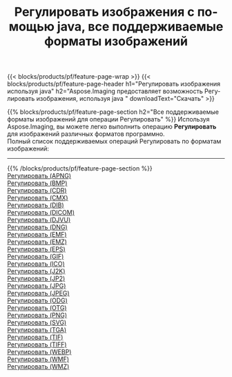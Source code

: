﻿---
title: Регулировать изображения с помощью java, все поддерживаемые форматы изображений 
weight: 3920
url: /ru/java/adjust 
lang: ru
langdirlevel: 2
locales: zh-hans,ja,it,ru,de,es,fr,nl,id,lt,pl,pt,vi,tr,ko,zh-hant,ar,hi,th,sv,cs,uk,he
description: Используя Aspose.Imaging, вы можете легко Регулировать изображения используя java
---

{{< blocks/products/pf/feature-page-wrap >}}
{{< blocks/products/pf/feature-page-header h1="Регулировать изображения используя java" h2="Aspose.Imaging предоставляет возможность Регулировать изображения, используя java " downloadText="Скачать" >}}


{{% blocks/products/pf/feature-page-section  h2="Все поддерживаемые форматы изображений для операции Регулировать" %}}
Используя Aspose.Imaging, вы можете легко выполнить операцию **Регулировать** для изображений различных форматов программно.
<br/>
Полный список поддерживаемых операций Регулировать по форматам изображений:
<hr/>
{{% /blocks/products/pf/feature-page-section %}}
<div class="container-fluid productfamilypage bg-gray">
    <div class="convertypes bg-gray agp-content section">
        <div class="container">
		<div class="row other-converters">
		    <div class='col-md-2 other-converter remove-lp remove-rp'><a href="/imaging/ru/java/adjust/apng" >Регулировать (APNG)</a></div><div class='col-md-2 other-converter remove-lp remove-rp'><a href="/imaging/ru/java/adjust/bmp" >Регулировать (BMP)</a></div><div class='col-md-2 other-converter remove-lp remove-rp'><a href="/imaging/ru/java/adjust/cdr" >Регулировать (CDR)</a></div><div class='col-md-2 other-converter remove-lp remove-rp'><a href="/imaging/ru/java/adjust/cmx" >Регулировать (CMX)</a></div><div class='col-md-2 other-converter remove-lp remove-rp'><a href="/imaging/ru/java/adjust/dib" >Регулировать (DIB)</a></div><div class='col-md-2 other-converter remove-lp remove-rp'><a href="/imaging/ru/java/adjust/dicom" >Регулировать (DICOM)</a></div><div class='col-md-2 other-converter remove-lp remove-rp'><a href="/imaging/ru/java/adjust/djvu" >Регулировать (DJVU)</a></div><div class='col-md-2 other-converter remove-lp remove-rp'><a href="/imaging/ru/java/adjust/dng" >Регулировать (DNG)</a></div><div class='col-md-2 other-converter remove-lp remove-rp'><a href="/imaging/ru/java/adjust/emf" >Регулировать (EMF)</a></div><div class='col-md-2 other-converter remove-lp remove-rp'><a href="/imaging/ru/java/adjust/emz" >Регулировать (EMZ)</a></div><div class='col-md-2 other-converter remove-lp remove-rp'><a href="/imaging/ru/java/adjust/eps" >Регулировать (EPS)</a></div><div class='col-md-2 other-converter remove-lp remove-rp'><a href="/imaging/ru/java/adjust/gif" >Регулировать (GIF)</a></div><div class='col-md-2 other-converter remove-lp remove-rp'><a href="/imaging/ru/java/adjust/ico" >Регулировать (ICO)</a></div><div class='col-md-2 other-converter remove-lp remove-rp'><a href="/imaging/ru/java/adjust/j2k" >Регулировать (J2K)</a></div><div class='col-md-2 other-converter remove-lp remove-rp'><a href="/imaging/ru/java/adjust/jp2" >Регулировать (JP2)</a></div><div class='col-md-2 other-converter remove-lp remove-rp'><a href="/imaging/ru/java/adjust/jpg" >Регулировать (JPG)</a></div><div class='col-md-2 other-converter remove-lp remove-rp'><a href="/imaging/ru/java/adjust/jpeg" >Регулировать (JPEG)</a></div><div class='col-md-2 other-converter remove-lp remove-rp'><a href="/imaging/ru/java/adjust/odg" >Регулировать (ODG)</a></div><div class='col-md-2 other-converter remove-lp remove-rp'><a href="/imaging/ru/java/adjust/otg" >Регулировать (OTG)</a></div><div class='col-md-2 other-converter remove-lp remove-rp'><a href="/imaging/ru/java/adjust/png" >Регулировать (PNG)</a></div><div class='col-md-2 other-converter remove-lp remove-rp'><a href="/imaging/ru/java/adjust/svg" >Регулировать (SVG)</a></div><div class='col-md-2 other-converter remove-lp remove-rp'><a href="/imaging/ru/java/adjust/tga" >Регулировать (TGA)</a></div><div class='col-md-2 other-converter remove-lp remove-rp'><a href="/imaging/ru/java/adjust/tif" >Регулировать (TIF)</a></div><div class='col-md-2 other-converter remove-lp remove-rp'><a href="/imaging/ru/java/adjust/tiff" >Регулировать (TIFF)</a></div><div class='col-md-2 other-converter remove-lp remove-rp'><a href="/imaging/ru/java/adjust/webp" >Регулировать (WEBP)</a></div><div class='col-md-2 other-converter remove-lp remove-rp'><a href="/imaging/ru/java/adjust/wmf" >Регулировать (WMF)</a></div><div class='col-md-2 other-converter remove-lp remove-rp'><a href="/imaging/ru/java/adjust/wmz" >Регулировать (WMZ)</a></div>
                </div>
        </div>
    </div>
</div>
<br/>


